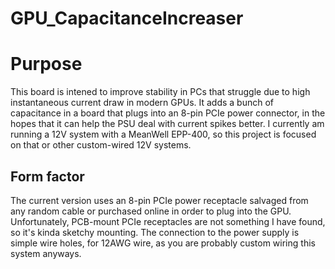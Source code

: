 # GPU_CapacitanceIncreaser

# Purpose
This board is intened to improve stability in PCs that struggle due to high instantaneous current draw in modern GPUs. It adds a bunch of capacitance in a board that plugs into an 8-pin PCIe power connector, in the hopes that it can help the PSU deal with current spikes better. I currently am running a 12V system with a MeanWell EPP-400, so this project is focused on that or other custom-wired 12V systems.

## Form factor
The current version uses an 8-pin PCIe power receptacle salvaged from any random cable or purchased online in order to plug into the GPU. Unfortunately, PCB-mount PCIe receptacles are not something I have found, so it's kinda sketchy mounting. The connection to the power supply is simple wire holes, for 12AWG wire, as you are probably custom wiring this system anyways.
